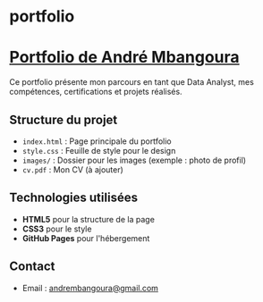# portfolio
  # [Portfolio de André Mbangoura](https://andrembangoura.github.io/portfolio/)
  Ce portfolio présente mon parcours en tant que Data Analyst, mes compétences, certifications et projets réalisés.
## Structure du projet  
  - `index.html` : Page principale du portfolio
  - `style.css` : Feuille de style pour le design
  - `images/` : Dossier pour les images (exemple : photo de profil)
  - `cv.pdf` : Mon CV (à ajouter)
## Technologies utilisées  
- **HTML5** pour la structure de la page
- **CSS3** pour le style
- **GitHub Pages** pour l'hébergement
## Contact  
- Email : andrembangoura@gmail.com
